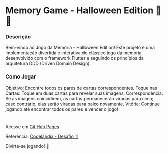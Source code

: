 # Memory Game - Halloween Edition 🎃🎃

### Descrição
Bem-vindo ao Jogo da Memória - Halloween Edition! Este projeto é uma implementação divertida e interativa do clássico jogo da memória, desenvolvido com o framework Flutter e seguindo os princípios da arquitetura DDD (Driven Domain Design).

### Como Jogar
Objetivo: Encontre todos os pares de cartas correspondentes.
Toque nas Cartas: Toque em duas cartas para revelar suas imagens.
Correspondência: Se as imagens coincidirem, as cartas permanecerão viradas para cima; caso contrário, elas serão viradas para baixo novamente.
Vitória: Continue jogando até encontrar todos os pares e vencer o jogo!

#

Acesse em <a href="https://isabelafagundes.github.io/jogo-da-memoria-com-FLUTTER/" target="_blank">Git Hub Pages</a>

Referência: <a href="https://www.figma.com/file/Yb9IBH56g7T1hdIyZ3BMNO/Desafios---Codel%C3%A2ndia?node-id=29500%3A2&mode=dev)https://www.figma.com/file/Yb9IBH56g7T1hdIyZ3BMNO/Desafios---Codel%C3%A2ndia?node-id=29500%3A2&mode=dev" target="_blank">Codelândia - Desafio 11</a>

Divirta-se jogando! 🎉

